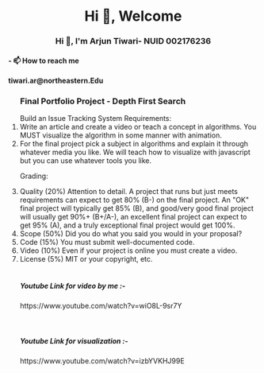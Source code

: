 <h1 align="center">Hi 👋, Welcome</h1>




<h3 align="center">Hi 👋, I'm Arjun Tiwari- NUID 002176236</h3>


<h4>- 📫 How to reach me <br> <br>tiwari.ar@northeastern.Edu <br></h4>


<ol><h3>Final Portfolio Project - Depth First Search </h3>
Build an Issue Tracking System
Requirements:

<li>Write an article and create a video or teach a concept in algorithms. You MUST visualize the algorithm in some manner with animation.</li>
<li>For the final project pick a subject in algorithms and explain it through whatever media you like. We will teach how to visualize with javascript but you can use whatever tools you like.</li>


Grading:

<li>Quality (20%) Attention to detail. A project that runs but just meets requirements can expect to get 80% (B-) on the final project. An "OK" final project will typically get 85% (B), and good/very good final project will usually get 90%+ (B+/A-), an excellent final project can expect to get 95% (A), and a truly exceptional final project would get 100%.</li>

<li>Scope (50%) Did you do what you said you would in your proposal?</li>

<li>Code (15%)  You must submit well-documented code.</li>

<li>Video (10%) Even if your project is online you must create a video.</li>

<li>License (5%) MIT or your copyright, etc.</li>

<br>
<h5>Youtube Link for video by me :-</h5> https://www.youtube.com/watch?v=wiO8L-9sr7Y <br><br>
<br>
<h5>Youtube Link for visualization :- </h5>https://www.youtube.com/watch?v=izbYVKHJ99E
<br>
<br>
